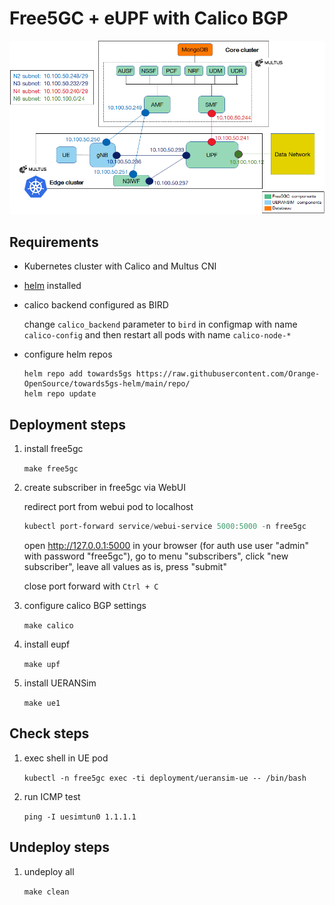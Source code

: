 # Free5GC + eUPF with Calico BGP

![](./schema.png)

## Requirements

- Kubernetes cluster with Calico and Multus CNI
- [helm](https://helm.sh/docs/intro/install/) installed
- calico backend configured as BIRD

    change `calico_backend` parameter to `bird` in configmap with name `calico-config` and then restart all pods with name `calico-node-*`


- configure helm repos

    ```
    helm repo add towards5gs https://raw.githubusercontent.com/Orange-OpenSource/towards5gs-helm/main/repo/
    helm repo update
    ```

## Deployment steps

1. install free5gc

    `make free5gc`

1. create subscriber in free5gc via WebUI

    redirect port from webui pod to localhost

    ```powershell
    kubectl port-forward service/webui-service 5000:5000 -n free5gc
    ```

    open http://127.0.0.1:5000 in your browser (for auth use user "admin" with password "free5gc"), go to menu "subscribers", click "new subscriber", leave all values as is, press "submit"

    close port forward with `Ctrl + C`

1. configure calico BGP settings

    `make calico`

1. install eupf

    `make upf`

1. install UERANSim

    `make ue1`

## Check steps

1. exec shell in UE pod

    `kubectl -n free5gc exec -ti deployment/ueransim-ue -- /bin/bash`

1. run ICMP test

    `ping -I uesimtun0 1.1.1.1`

## Undeploy steps

1. undeploy all

    `make clean`
